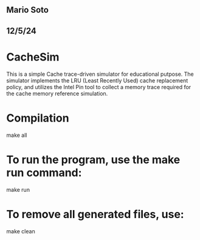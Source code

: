 ## Mario Soto
## 12/5/24


# CacheSim

This is a simple Cache trace-driven simulator for educational putpose. The simulator implements the LRU (Least Recently Used) cache replacement policy, and utilizes the Intel Pin tool to collect a memory trace required for the cache memory reference simulation.


# Compilation
make all

# To run the program, use the make run command:

make run

# To remove all generated files, use:

make clean
